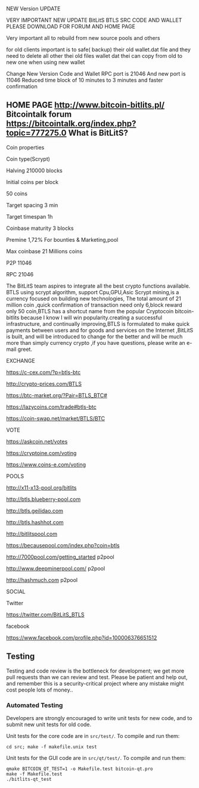 NEW Version UPDATE

VERY IMPORTANT NEW UPDATE BitLitS BTLS
SRC CODE AND WALLET PLEASE DOWNLOAD FOR FORUM AND HOME PAGE


Very important all to rebuild from new source pools and others


for old clients important is to safe( backup) their old wallet.dat file
and they need to delete all other thei old files
wallet dat thei can copy from old to new one when using new wallet



Change New Version Code and Wallet
RPC port is 21046 And new port is 11046
Reduced time block of 10 minutes to 3 minutes and faster confirmation




HOME PAGE http://www.bitcoin-bitlits.pl/
Bitcointalk forum https://bitcointalk.org/index.php?topic=777275.0
What is BitLitS?
----------------

Coin properties

Coin type(Scrypt)

Halving 210000 blocks

Initial coins per block

50 coins

Target spacing 3 min

Target timespan 1h

Coinbase maturity 3 blocks

Premine 1,72% For bounties & Marketing,pool

Max coinbase 21 Millions coins

P2P 11046

RPC 21046

The BitLitS team aspires to integrate all the best crypto functions available. BTLS using scrypt algorithm, support Cpu,GPU,Asic Scrypt mining,is a currency focused on 
building new technologies, The total amount of 21 million coin ,quick confirmation of transaction need only 6,block reward only 50 coin,BTLS has a shortcut name from the 
popular Cryptocoin bitcoin-bitlits because I know I will win popularity.creating a successful infrastructure, and continually improving,BTLS is formulated to make quick 
payments between users and for goods and services on the Internet ,BitLitS is built, and will be introduced to change for the better and will be much more than simply 
currency crypto ,if you have questions, please write an e-mail greet.

EXCHANGE

https://c-cex.com/?p=btls-btc

http://crypto-prices.com/BTLS

https://btc-market.org/?Pair=BTLS_BTC#

https://lazycoins.com/trade#btls-btc

https://coin-swap.net/market/BTLS/BTC



VOTE

https://askcoin.net/votes

https://cryptoine.com/voting

https://www.coins-e.com/voting

POOLS

http://x11-x13-pool.org/bitlits

http://btls.blueberry-pool.com

http://btls.geilidao.com

http://btls.hashhot.com

http://bitlitspool.com

https://becausepool.com/index.php?coin=btls

http://7000pool.com/getting_started p2pool

http://www.deepminerpool.com/ p2pool

http://hashmuch.com p2pool


SOCIAL

Twitter

https://twitter.com/BitLitS_BTLS

facebook

https://www.facebook.com/profile.php?id=100006376651512


Testing
-------

Testing and code review is the bottleneck for development; we get more pull
requests than we can review and test. Please be patient and help out, and
remember this is a security-critical project where any mistake might cost people
lots of money..

### Automated Testing

Developers are strongly encouraged to write unit tests for new code, and to
submit new unit tests for old code.

Unit tests for the core code are in `src/test/`. To compile and run them:

    cd src; make -f makefile.unix test

Unit tests for the GUI code are in `src/qt/test/`. To compile and run them:

    qmake BITCOIN_QT_TEST=1 -o Makefile.test bitcoin-qt.pro
    make -f Makefile.test
    ./bitlits-qt_test


